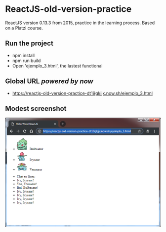 # ReactJS-old-version-practice
ReactJS version 0.13.3 from 2015, practice in the learning process. Based on a Platzi course.

## Run the project
* npm install
* npm run build
* Open 'ejemplo_3.html', the lastest functional 

## Global URL _powered by now_
* https://reactjs-old-version-practice-dt19gkjjx.now.sh/ejemplo_3.html

## Modest screenshot
![Screenshot](./images/screenshot-01.png)